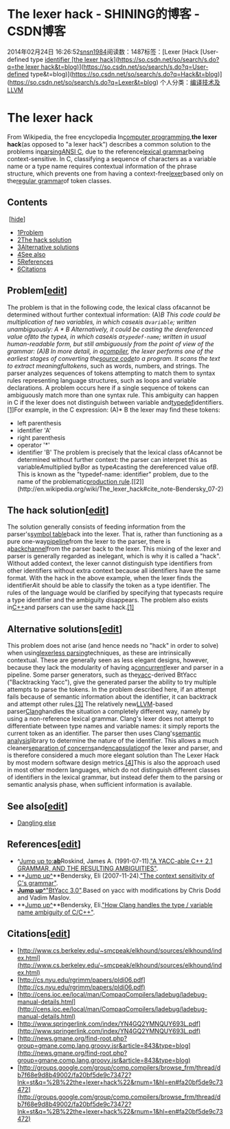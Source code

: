 # The lexer hack - SHINING的博客 - CSDN博客
2014年02月24日 16:26:52[snsn1984](https://me.csdn.net/snsn1984)阅读数：1487标签：[Lexer																[Hack																[User-defined type																[identifier																[the lexer hack](https://so.csdn.net/so/search/s.do?q=the lexer hack&t=blog)](https://so.csdn.net/so/search/s.do?q=identifier&t=blog)](https://so.csdn.net/so/search/s.do?q=User-defined type&t=blog)](https://so.csdn.net/so/search/s.do?q=Hack&t=blog)](https://so.csdn.net/so/search/s.do?q=Lexer&t=blog)
个人分类：[编译技术及LLVM](https://blog.csdn.net/snsn1984/article/category/1249418)
# The lexer hack
From Wikipedia, the free encyclopedia
In[computer programming](http://en.wikipedia.org/wiki/Computer_programming),**the lexer hack**(as opposed to "a lexer hack") describes a common solution to the problems in[parsing](http://en.wikipedia.org/wiki/Parsing)[ANSI
 C](http://en.wikipedia.org/wiki/ANSI_C), due to the reference[lexical grammar](http://en.wikipedia.org/wiki/Lexical_grammar)being context-sensitive. In C, classifying
 a sequence of characters as a variable name or a type name requires contextual information of the phrase structure, which prevents one from having a context-free[lexer](http://en.wikipedia.org/wiki/Lexical_analysis)based
 only on the[regular grammar](http://en.wikipedia.org/wiki/Regular_grammar)of token classes.
## Contents
 [[hide](http://en.wikipedia.org/wiki/The_lexer_hack#)] 
- [1Problem](http://en.wikipedia.org/wiki/The_lexer_hack#Problem)
- [2The
 hack solution](http://en.wikipedia.org/wiki/The_lexer_hack#The_hack_solution)
- [3Alternative
 solutions](http://en.wikipedia.org/wiki/The_lexer_hack#Alternative_solutions)
- [4See
 also](http://en.wikipedia.org/wiki/The_lexer_hack#See_also)
- [5References](http://en.wikipedia.org/wiki/The_lexer_hack#References)
- [6Citations](http://en.wikipedia.org/wiki/The_lexer_hack#Citations)
## Problem[[edit](http://en.wikipedia.org/w/index.php?title=The_lexer_hack&action=edit&section=1)]
The problem is that in the following code, the lexical class of`A`cannot be determined without
 further contextual information:
(A)*B
This code could be multiplication of two variables, in which case`A`is a`variable`;
 written unambiguously:
A * B
Alternatively, it could be casting the dereferenced value of`B`to the type`A`,
 in which case`A`is a`typedef-name`; written in
 usual human-readable form, but still ambiguously from the point of view of the grammar:
(A)*B
In more detail, in a[compiler](http://en.wikipedia.org/wiki/Compiler), the lexer performs one
 of the earliest stages of converting the[source code](http://en.wikipedia.org/wiki/Source_code)to a program. It scans the text to
 extract meaningful*tokens*, such as words, numbers, and strings. The parser analyzes sequences of tokens attempting to match them to syntax rules representing language structures, such as loops and variable declarations. A problem occurs
 here if a single sequence of tokens can ambiguously match more than one syntax rule.
This ambiguity can happen in C if the lexer does not distinguish between variable and[typedef](http://en.wikipedia.org/wiki/Typedef)identifiers.[[1]](http://en.wikipedia.org/wiki/The_lexer_hack#cite_note-Roskind_91-1)For
 example, in the C expression:
(A)* B
the lexer may find these tokens:
- left parenthesis
- identifier 'A'
- right parenthesis
- operator '*'
- identifier 'B'
The problem is precisely that the lexical class of*A*cannot be determined without further context: the parser can interpret this as variable*A*multiplied
 by*B*or as type*A*casting the dereferenced value of*B*. This is known as the "typedef-name: identifier" problem, due to the name of the problematic[production
 rule](http://en.wikipedia.org/wiki/Production_(computer_science)).[[2]](http://en.wikipedia.org/wiki/The_lexer_hack#cite_note-Bendersky_07-2)
## The hack solution[[edit](http://en.wikipedia.org/w/index.php?title=The_lexer_hack&action=edit&section=2)]
The solution generally consists of feeding information from the parser's[symbol
 table](http://en.wikipedia.org/wiki/Symbol_table)back into the lexer. That is, rather than functioning as a pure one-way[pipeline](http://en.wikipedia.org/wiki/Pipeline_(software))from
 the lexer to the parser, there is a[backchannel](http://en.wikipedia.org/wiki/Return_channel)from the parser back to the lexer.
 This mixing of the lexer and parser is generally regarded as inelegant, which is why it is called a "hack".
Without added context, the lexer cannot distinguish type identifiers from other identifiers without extra context because all identifiers have the same format. With the hack in the above example, when the
 lexer finds the identifier*A*it should be able to classify the token as a type identifier. The rules of the language would be clarified by specifying that typecasts require a type identifier and the ambiguity disappears.
The problem also exists in[C++](http://en.wikipedia.org/wiki/C%2B%2B)and parsers can
 use the same hack.[[1]](http://en.wikipedia.org/wiki/The_lexer_hack#cite_note-Roskind_91-1)
## Alternative solutions[[edit](http://en.wikipedia.org/w/index.php?title=The_lexer_hack&action=edit&section=3)]
This problem does not arise (and hence needs no "hack" in order to solve) when using[lexerless
 parsing](http://en.wikipedia.org/wiki/Lexerless_parsing)techniques, as these are intrinsically contextual. These are generally seen as less elegant designs, however, because they lack the modularity of having a[concurrent](http://en.wikipedia.org/wiki/Concurrent_computation)lexer
 and parser in a pipeline.
Some parser generators, such as the[yacc](http://en.wikipedia.org/wiki/Yacc)-derived BtYacc ("Backtracking
 Yacc"), give the generated parser the ability to try multiple attempts to parse the tokens. In the problem described here, if an attempt fails because of semantic information about the identifier, it can backtrack and attempt other rules.[[3]](http://en.wikipedia.org/wiki/The_lexer_hack#cite_note-3)
The relatively new[LLVM](http://en.wikipedia.org/wiki/LLVM)-based parser[Clang](http://en.wikipedia.org/wiki/Clang)handles
 the situation a completely different way, namely by using a non-reference lexical grammar. Clang's lexer does not attempt to differentiate between type names and variable names: it simply reports the current token as an identifier. The parser then uses Clang's[semantic
 analysis](http://en.wikipedia.org/wiki/Semantic_analysis_(compilers))library to determine the nature of the identifier. This allows a much cleaner[separation
 of concerns](http://en.wikipedia.org/wiki/Separation_of_concerns)and[encapsulation](http://en.wikipedia.org/wiki/Encapsulation)of the lexer and parser, and is therefore
 considered a much more elegant solution than The Lexer Hack by most modern software design metrics.[[4]](http://en.wikipedia.org/wiki/The_lexer_hack#cite_note-4)This
 is also the approach used in most other modern languages, which do not distinguish different classes of identifiers in the lexical grammar, but instead defer them to the parsing or semantic analysis phase, when sufficient information is available.
## See also[[edit](http://en.wikipedia.org/w/index.php?title=The_lexer_hack&action=edit&section=4)]
- [Dangling else](http://en.wikipedia.org/wiki/Dangling_else)
## References[[edit](http://en.wikipedia.org/w/index.php?title=The_lexer_hack&action=edit&section=5)]
- ^[Jump
 up to:**a**](http://en.wikipedia.org/wiki/The_lexer_hack#cite_ref-Roskind_91_1-0)[**b**](http://en.wikipedia.org/wiki/The_lexer_hack#cite_ref-Roskind_91_1-1)Roskind,
 James A. (1991-07-11).["A YACC-able C++
 2.1 GRAMMAR, AND THE RESULTING AMBIGUITIES"](http://www.cs.utah.edu/research/projects/mso/goofie/grammar5.txt).
- **[Jump up^](http://en.wikipedia.org/wiki/The_lexer_hack#cite_ref-Bendersky_07_2-0)**Bendersky, Eli (2007-11-24).["The
 context sensitivity of C's grammar"](http://eli.thegreenplace.net/2007/11/24/the-context-sensitivity-of-cs-grammar/).
- **[Jump up^](http://en.wikipedia.org/wiki/The_lexer_hack#cite_ref-3)**["BtYacc
 3.0"](http://www.siber.com/btyacc/).Based
 on yacc with modifications by Chris Dodd and Vadim Maslov.
- **[Jump up^](http://en.wikipedia.org/wiki/The_lexer_hack#cite_ref-4)**Bendersky, Eli.["How
 Clang handles the type / variable name ambiguity of C/C++"](http://eli.thegreenplace.net/2012/07/05/how-clang-handles-the-type-variable-name-ambiguity-of-cc/).
## Citations[[edit](http://en.wikipedia.org/w/index.php?title=The_lexer_hack&action=edit&section=6)]
- [http://www.cs.berkeley.edu/~smcpeak/elkhound/sources/elkhound/index.html](http://www.cs.berkeley.edu/~smcpeak/elkhound/sources/elkhound/index.html)
- [http://cs.nyu.edu/rgrimm/papers/pldi06.pdf](http://cs.nyu.edu/rgrimm/papers/pldi06.pdf)
- [http://cens.ioc.ee/local/man/CompaqCompilers/ladebug/ladebug-manual-details.html](http://cens.ioc.ee/local/man/CompaqCompilers/ladebug/ladebug-manual-details.html)
- [http://www.springerlink.com/index/YN4GQ2YMNQUY693L.pdf](http://www.springerlink.com/index/YN4GQ2YMNQUY693L.pdf)
- [http://news.gmane.org/find-root.php?group=gmane.comp.lang.groovy.jsr&article=843&type=blog](http://news.gmane.org/find-root.php?group=gmane.comp.lang.groovy.jsr&article=843&type=blog)
- [http://groups.google.com/group/comp.compilers/browse_frm/thread/db7f68e9d8b49002/fa20bf5de9c73472?lnk=st&q=%2B%22the+lexer+hack%22&rnum=1&hl=en#fa20bf5de9c73472](http://groups.google.com/group/comp.compilers/browse_frm/thread/db7f68e9d8b49002/fa20bf5de9c73472?lnk=st&q=%2B%22the+lexer+hack%22&rnum=1&hl=en#fa20bf5de9c73472)
